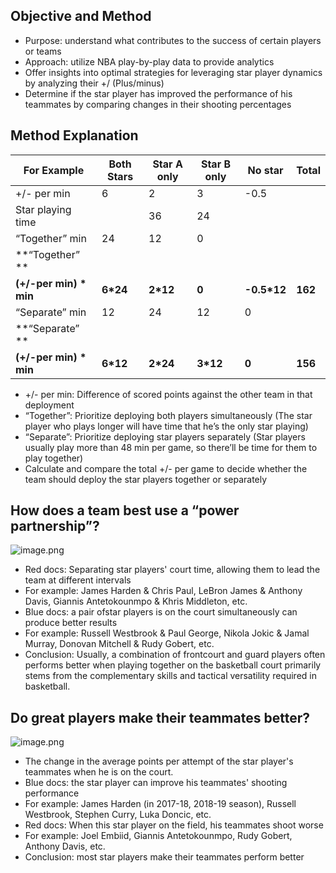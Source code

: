 ## Objective and Method
- Purpose: understand what contributes to the success of certain players or teams
- Approach: utilize NBA play-by-play data to provide analytics
- Offer insights into optimal strategies for leveraging star player dynamics by analyzing their +/ (Plus/minus)
- Determine if the star player has improved the performance of his teammates by comparing changes in their shooting percentages

## Method Explanation
| **For Example** | **Both Stars** | **Star A only** | **Star B only** | **No star** | **Total** |
| --- | --- | --- | --- | --- | --- |
| +/- per min | 6 | 2 | 3 | -0.5 |  |
| Star playing time |  | 36 | 24 |  |  |
| “Together” min | 24 | 12 | 0 |  |  |
| **“Together” **
**(+/-per min) * min** | **6*24** | **2*12** | **0** | **-0.5*12** | **162** |
| “Separate” min | 12 | 24 | 12 | 0 |  |
| **“Separate” **
**(+/-per min) * min** | **6*12** | **2*24** | **3*12** | **0** | **156** |

- +/- per min: Difference of scored points against the other team in that deployment
- “Together”: Prioritize deploying both players simultaneously (The star player who plays longer will have time that he’s the only star playing)
- “Separate”: Prioritize deploying star players separately (Star players usually play more than 48 min per game, so there’ll be time for them to play together)
- Calculate and compare the total +/- per game to decide whether the team should deploy the star players together or separately

## How does a team best use a “power partnership”?
![image.png](https://cdn.nlark.com/yuque/0/2024/png/46789742/1721743860391-6ac68672-51e6-40c6-94aa-ef8e3014fbd0.png#averageHue=%23faf8f8&clientId=ucc46d001-db81-4&from=paste&height=452&id=u3d8c4379&originHeight=452&originWidth=651&originalType=binary&ratio=1&rotation=0&showTitle=false&size=49650&status=done&style=none&taskId=uaa0e2a46-83bb-47f9-bba5-72edb225783&title=&width=651)
- Red docs: Separating star players' court time, allowing them to lead the team at different intervals
- For example: James Harden & Chris Paul, LeBron James & Anthony Davis, 	Giannis 			Antetokounmpo & Khris Middleton, etc.
- Blue docs: a pair ofstar players is on the court simultaneously can produce better results
- For example: Russell Westbrook & Paul George, Nikola Jokic & Jamal 		Murray, 	Donovan Mitchell & Rudy Gobert, etc.
- Conclusion: Usually, a combination of frontcourt and guard players often performs better when playing together on the basketball court primarily stems from the complementary skills and tactical versatility required in basketball.

## Do great players make their teammates better?
![image.png](https://cdn.nlark.com/yuque/0/2024/png/46789742/1721744031111-7b25be1d-ceab-46c2-b1ba-43a012950fe0.png#averageHue=%23f6f6f6&clientId=ucc46d001-db81-4&from=paste&height=797&id=uce37d680&originHeight=797&originWidth=1296&originalType=binary&ratio=1&rotation=0&showTitle=false&size=188517&status=done&style=none&taskId=ueeb654f5-1fc3-4634-8559-4bc8299e835&title=&width=1296)

- The change in the average points per attempt of the star player's teammates when he is on the court.
- Blue docs: the star player can improve his teammates' shooting performance
- For example: James Harden (in 2017-18, 2018-19 season), Russell Westbrook, Stephen Curry, Luka 		Doncic, etc.
- Red docs: When this star player on the field, his teammates shoot worse
- For example: Joel Embiid, Giannis Antetokounmpo, Rudy Gobert, Anthony Davis, etc.
- Conclusion: most star players make their teammates perform better
